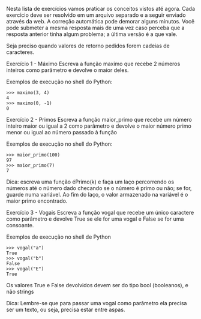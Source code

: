 Nesta lista de exercícios vamos praticar os conceitos vistos até agora. Cada exercício deve ser resolvido em um arquivo separado e a seguir enviado através da web. A correção automática pode demorar alguns minutos. Você pode submeter a mesma resposta mais de uma vez caso perceba que a resposta anterior tinha algum problema; a última versão é a que vale.

Seja preciso quando valores de retorno pedidos forem cadeias de caracteres.

Exercício 1 - Máximo
Escreva a função maximo que recebe 2 números inteiros como parâmetro e devolve o maior deles.

Exemplos de execução no shell do Python:

	>>> maximo(3, 4)
	4
	>>> maximo(0, -1)
	0
	
	
	
Exercício 2 - Primos
Escreva a função maior_primo que recebe um número inteiro maior ou igual a 2 como parâmetro e devolve o maior número primo menor ou igual ao número passado à função

Exemplos de execução no shell do Python:

	>>> maior_primo(100)
	97
	>>> maior_primo(7)
	7
Dica: escreva uma função éPrimo(k) e faça um laço percorrendo os números até o número dado checando se o número é primo ou não; se for, guarde numa variável. Ao fim do laço, o valor armazenado na variável é o maior primo encontrado.



Exercício 3 - Vogais
Escreva a função vogal que recebe um único caractere como parâmetro e devolve True se ele for uma vogal e False se for uma consoante.

Exemplos de execução no shell de Python

	>>> vogal("a")
	True
	>>> vogal("b")
	False
	>>> vogal("E")
	True
	
Os valores True e False devolvidos devem ser do tipo bool (booleanos), e não strings

Dica: Lembre-se que para passar uma vogal como parâmetro ela precisa ser um texto, ou seja, precisa estar entre aspas.
